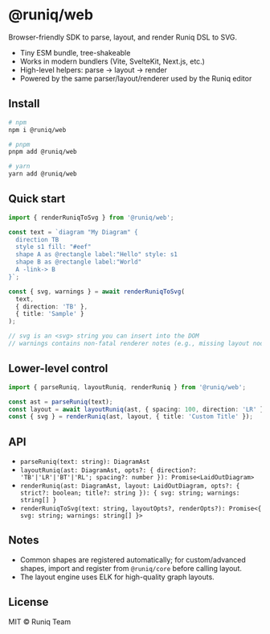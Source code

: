 # @runiq/web

Browser-friendly SDK to parse, layout, and render Runiq DSL to SVG.

- Tiny ESM bundle, tree-shakeable
- Works in modern bundlers (Vite, SvelteKit, Next.js, etc.)
- High-level helpers: parse → layout → render
- Powered by the same parser/layout/renderer used by the Runiq editor

## Install

```bash
# npm
npm i @runiq/web

# pnpm
pnpm add @runiq/web

# yarn
yarn add @runiq/web
```

## Quick start

```ts
import { renderRuniqToSvg } from '@runiq/web';

const text = `diagram "My Diagram" {
  direction TB
  style s1 fill: "#eef"
  shape A as @rectangle label:"Hello" style: s1
  shape B as @rectangle label:"World"
  A -link-> B
}`;

const { svg, warnings } = await renderRuniqToSvg(
  text,
  { direction: 'TB' },
  { title: 'Sample' }
);

// svg is an <svg> string you can insert into the DOM
// warnings contains non-fatal renderer notes (e.g., missing layout nodes)
```

## Lower-level control

```ts
import { parseRuniq, layoutRuniq, renderRuniq } from '@runiq/web';

const ast = parseRuniq(text);
const layout = await layoutRuniq(ast, { spacing: 100, direction: 'LR' });
const { svg } = renderRuniq(ast, layout, { title: 'Custom Title' });
```

## API

- `parseRuniq(text: string): DiagramAst`
- `layoutRuniq(ast: DiagramAst, opts?: { direction?: 'TB'|'LR'|'BT'|'RL'; spacing?: number }): Promise<LaidOutDiagram>`
- `renderRuniq(ast: DiagramAst, layout: LaidOutDiagram, opts?: { strict?: boolean; title?: string }): { svg: string; warnings: string[] }`
- `renderRuniqToSvg(text: string, layoutOpts?, renderOpts?): Promise<{ svg: string; warnings: string[] }>`

## Notes

- Common shapes are registered automatically; for custom/advanced shapes, import and register from `@runiq/core` before calling layout.
- The layout engine uses ELK for high-quality graph layouts.

## License

MIT © Runiq Team
